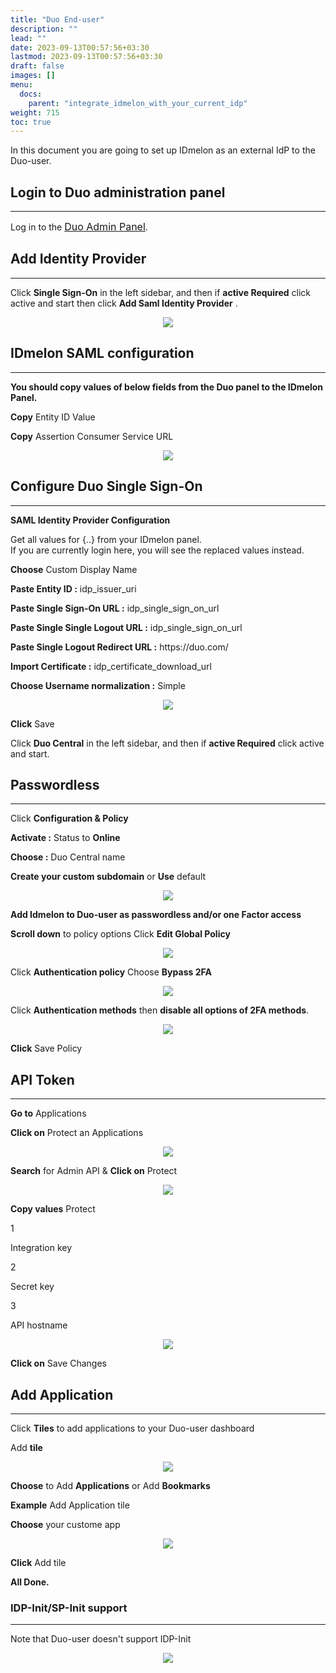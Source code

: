 ```yaml
---
title: "Duo End-user"
description: ""
lead: ""
date: 2023-09-13T00:57:56+03:30
lastmod: 2023-09-13T00:57:56+03:30
draft: false
images: []
menu:
  docs:
    parent: "integrate_idmelon_with_your_current_idp"
weight: 715
toc: true
---
```


<p>In this document you are going to set up <span class="code-back">IDmelon</span> as an external IdP to the <span class="code-back">Duo-user</span>.</p>

## Login to  Duo administration panel

<hr class="hr-line">

<div class="step-row-container">
  <div class="step-column bullet-container">
    <div class="bullet"></div>
  </div>
  <div class="card-column">
    <div class="step-text" >
      <div class="card-body">
        <p>Log in to the <a href="https://admin.duosecurity.com" style="font-size:16px;">Duo Admin Panel</a>.</p>
      </div>
    </div>
  </div>
</div>

## Add Identity Provider

<hr class="hr-line">

<div class="step-row-container">
  <div class="step-column bullet-container">
    <div class="bullet"></div>
  </div>
  <div class="card-column">
    <div class="step-text" >
      <div class="card-body">
        <p>Click <span style="font-weight:bold">Single Sign-On</span> in the left sidebar, and then if <span style="font-weight:bold">active Required</span> click active and start then click <span style="font-weight:bold">Add Saml Identity Provider</span> .</p>
      </div>
    </div>
  </div>
</div>

<div align="center">
    <img src="/images/vendor/sso/duo_user-sso.png" class="doc-img-frame">
</div>

## IDmelon SAML configuration

<hr class="hr-line">

<p><span style="font-weight:bold">You should copy values of below fields from the Duo panel to the IDmelon Panel.</span></p>

<div class="step-row-container">
  <div class="step-column bullet-container">
    <div class="bullet"></div>
  </div>
  <div class="card-column">
    <div class="step-text" >
      <div class="card-body">
        <p><span style="font-weight:bold">Copy</span> Entity ID Value</p>
      </div>
    </div>
  </div>
</div>

<div class="step-row-container">
  <div class="step-column bullet-container">
    <div class="bullet"></div>
  </div>
  <div class="card-column">
    <div class="step-text" >
      <div class="card-body">
        <p><span style="font-weight:bold">Copy</span> Assertion Consumer Service URL</p>
      </div>
    </div>
  </div>
</div>

<div align="center">
    <img src="/images/vendor/sso/duo_user-sso1.png" class="doc-img-frame">
</div>
  
## Configure Duo Single Sign-On

<hr class="hr-line">

<div class="step-row-container">
  <div class="step-column bullet-container">
    <div class="bullet"></div>
  </div>
  <div class="card-column">
    <div class="step-text" >
      <div class="card-body">
        <p><span style="font-weight:bold">SAML Identity Provider Configuration</span></p>
      </div>
    </div>
  </div>
</div>

<div class="mx-3">
<p class="note-body">Get all values for <span class="code-back">{..}</span> from your IDmelon panel.<br>
If you are currently login here, you will see the replaced values instead.</p>

<div class="step-row-container">
  <div class="step-column bullet-container">
    <div class="bullet"></div>
  </div>
  <div class="card-column">
    <div class="step-text" >
      <div class="card-body">
        <p><span style="font-weight:bold">Choose</span> Custom Display Name</p>
      </div>
    </div>
  </div>
</div>

<div class="step-row-container">
  <div class="step-column bullet-container">
    <div class="bullet"></div>
  </div>
  <div class="card-column">
    <div class="step-text" >
      <div class="card-body">
        <p><span style="font-weight:bold">Paste Entity ID :</span> idp_issuer_uri</p>
      </div>
    </div>
  </div>
</div>

<div class="step-row-container">
  <div class="step-column bullet-container">
    <div class="bullet"></div>
  </div>
  <div class="card-column">
    <div class="step-text" >
      <div class="card-body">
        <p><span style="font-weight:bold">Paste Single Sign-On URL :</span> idp_single_sign_on_url</p>
      </div>
    </div>
  </div>
</div>

<div class="step-row-container">
  <div class="step-column bullet-container">
    <div class="bullet"></div>
  </div>
  <div class="card-column">
    <div class="step-text" >
      <div class="card-body">
        <p><span style="font-weight:bold">Paste Single Single Logout URL :</span> idp_single_sign_on_url</p>
      </div>
    </div>
  </div>
</div>

<div class="step-row-container">
  <div class="step-column bullet-container">
    <div class="bullet"></div>
  </div>
  <div class="card-column">
    <div class="step-text" >
      <div class="card-body">
        <p><span style="font-weight:bold">Paste Single Logout Redirect URL :</span> https://duo.com/</p>
      </div>
    </div>
  </div>
</div>

<div class="step-row-container">
  <div class="step-column bullet-container">
    <div class="bullet"></div>
  </div>
  <div class="card-column">
    <div class="step-text" >
      <div class="card-body">
        <p><span style="font-weight:bold">Import Certificate :</span> idp_certificate_download_url</p>
      </div>
    </div>
  </div>
</div>

<div class="step-row-container">
  <div class="step-column bullet-container">
    <div class="bullet"></div>
  </div>
  <div class="card-column">
    <div class="step-text" >
      <div class="card-body">
        <p><span style="font-weight:bold">Choose Username normalization :</span> Simple</p>
      </div>
    </div>
  </div>
</div>
</div>

<div align="center">
    <img src="/images/vendor/sso/duo_user-sso2.png" class="doc-img-frame">
</div>

<div class="step-row-container">
  <div class="step-column bullet-container">
    <div class="bullet"></div>
  </div>
  <div class="card-column">
    <div class="step-text" >
      <div class="card-body">
        <p><span style="font-weight:bold">Click</span> Save</p>
      </div>
    </div>
  </div>
</div>

<div class="step-row-container">
  <div class="step-column bullet-container">
    <div class="bullet"></div>
  </div>
  <div class="card-column">
    <div class="step-text" >
      <div class="card-body">
        <p>Click <span style="font-weight:bold">Duo Central</span> in the left sidebar, and then if <span style="font-weight:bold">active Required</span> click active and start.</p>
      </div>
    </div>
  </div>
</div>

## Passwordless

<hr class="hr-line">

<div class="step-row-container">
  <div class="step-column bullet-container">
    <div class="bullet"></div>
  </div>
  <div class="card-column">
    <div class="step-text" >
      <div class="card-body">
        <p>Click <span style="font-weight:bold">Configuration & Policy</span></p>
      </div>
    </div>
  </div>
</div>

<div class="mx-3">
<div class="step-row-container">
  <div class="step-column bullet-container">
    <div class="bullet"></div>
  </div>
  <div class="card-column">
    <div class="step-text" >
      <div class="card-body">
        <p><span style="font-weight:bold">Activate :</span> Status to <span style="font-weight:bold">Online</span></p>
      </div>
    </div>
  </div>
</div>

<div class="step-row-container">
  <div class="step-column bullet-container">
    <div class="bullet"></div>
  </div>
  <div class="card-column">
    <div class="step-text" >
      <div class="card-body">
        <p><span style="font-weight:bold">Choose :</span> Duo Central name</p>
      </div>
    </div>
  </div>
</div>

<div class="step-row-container">
  <div class="step-column bullet-container">
    <div class="bullet"></div>
  </div>
  <div class="card-column">
    <div class="step-text" >
      <div class="card-body">
        <p><span style="font-weight:bold">Create your custom subdomain</span> or <span style="font-weight:bold">Use</span> default</p>
      </div>
    </div>
  </div>
</div>
</div>

<div align="center">
    <img src="/images/vendor/sso/duo_user-sso3.png" class="doc-img-frame">
</div>  

<div class="mx-3">
    <p><span style="font-weight:bold">Add Idmelon to Duo-user as passwordless and/or one Factor access</span></p>

<div class="step-row-container">
  <div class="step-column bullet-container">
    <div class="bullet"></div>
  </div>
  <div class="card-column">
    <div class="step-text" >
      <div class="card-body">
        <p><span style="font-weight:bold">Scroll down</span> to policy options Click <span style="font-weight:bold">Edit Global Policy</span></p>
      </div>
    </div>
  </div>
</div>

<div align="center">
    <img src="/images/vendor/sso/duo_user-sso4.png" class="doc-img-frame">
</div>

<div class="step-row-container">
  <div class="step-column bullet-container">
    <div class="bullet"></div>
  </div>
  <div class="card-column">
    <div class="step-text" >
      <div class="card-body">
        <p>Click <span style="font-weight:bold">Authentication policy</span> Choose <span style="font-weight:bold">Bypass 2FA</span></p>
      </div>
    </div>
  </div>
</div>

<div align="center">
    <img src="/images/vendor/sso/duo_user-sso5.png" class="doc-img-frame">
</div>  

<div class="step-row-container">
  <div class="step-column bullet-container">
    <div class="bullet"></div>
  </div>
  <div class="card-column">
    <div class="step-text" >
      <div class="card-body">
        <p>Click <span style="font-weight:bold">Authentication methods</span> then <span style="font-weight:bold">disable all options of 2FA methods</span>.</p>
      </div>
    </div>
  </div>
</div>

<div align="center">
    <img src="/images/vendor/sso/duo_user-sso6.png" class="doc-img-frame">
</div>  

<div class="step-row-container">
  <div class="step-column bullet-container">
    <div class="bullet"></div>
  </div>
  <div class="card-column">
    <div class="step-text" >
      <div class="card-body">
        <p><span style="font-weight:bold">Click</span> Save Policy</p>
      </div>
    </div>
  </div>
</div>
</div>

## API Token

<hr class="hr-line">

<div class="step-row-container">
  <div class="step-column bullet-container">
    <div class="bullet"></div>
  </div>
  <div class="card-column">
    <div class="step-text" >
      <div class="card-body">
        <p><span style="font-weight:bold">Go to</span> Applications</p>
      </div>
    </div>
  </div>
</div>

<div class="step-row-container">
  <div class="step-column bullet-container">
    <div class="bullet"></div>
  </div>
  <div class="card-column">
    <div class="step-text" >
      <div class="card-body">
        <p><span style="font-weight:bold">Click on</span> Protect an Applications</p>
      </div>
    </div>
  </div>
</div>

<div align="center">
    <img src="/images/vendor/sso/duo_admin.png" class="doc-img-frame">
</div>

<div class="step-row-container">
  <div class="step-column bullet-container">
    <div class="bullet"></div>
  </div>
  <div class="card-column">
    <div class="step-text" >
      <div class="card-body">
        <p><span style="font-weight:bold">Search</span> for Admin API & <span style="font-weight:bold">Click on</span> Protect</p>
      </div>
    </div>
  </div>
</div>

<div align="center">
    <img src="/images/vendor/sso/duo_admin1.png" class="doc-img-frame">
</div>

<div class="step-row-container">
  <div class="step-column bullet-container">
    <div class="bullet"></div>
  </div>
  <div class="card-column">
    <div class="step-text" >
      <div class="card-body">
        <p><span style="font-weight:bold">Copy values</span></span> Protect</p>
      </div>
    </div>
  </div>
</div>

<div class="mx-3">
<div class="step-row-container">
  <div class="step-column step-count-size">
    <p class="step-counter">1</p>
  </div>
  <div class="card-column">
    <div class="step-text" >
      <div class="card-body">
        <p>Integration key</p>
      </div>
    </div>
  </div>
</div>

<div class="step-row-container">
  <div class="step-column step-count-size">
    <p class="step-counter">2</p>
  </div>
  <div class="card-column">
    <div class="step-text" >
      <div class="card-body">
        <p>Secret key</p>
      </div>
    </div>
  </div>
</div>

<div class="step-row-container">
  <div class="step-column step-count-size">
    <p class="step-counter">3</p>
  </div>
  <div class="card-column">
    <div class="step-text" >
      <div class="card-body">
        <p>API hostname</p>
      </div>
    </div>
  </div>
</div>
</div>

<div align="center">
    <img src="/images/vendor/sso/duo_admin2.png" class="doc-img-frame">
</div>

<div class="step-row-container">
  <div class="step-column bullet-container">
    <div class="bullet"></div>
  </div>
  <div class="card-column">
    <div class="step-text" >
      <div class="card-body">
        <p><span style="font-weight:bold">Click on</span> Save Changes</p>
      </div>
    </div>
  </div>
</div>

## Add Application

<hr class="hr-line">

<div class="step-row-container">
  <div class="step-column bullet-container">
    <div class="bullet"></div>
  </div>
  <div class="card-column">
    <div class="step-text" >
      <div class="card-body">
        <p>Click <span style="font-weight:bold">Tiles</span> to add applications to your Duo-user dashboard</p>
      </div>
    </div>
  </div>
</div>
<div class="mx-3">
<div class="step-row-container">
  <div class="step-column bullet-container">
    <div class="bullet"></div>
  </div>
  <div class="card-column">
    <div class="step-text" >
      <div class="card-body">
        <p>Add <span style="font-weight:bold">tile</span></p>
      </div>
    </div>
  </div>
</div>
<div align="center">
    <img src="/images/vendor/sso/duo_user-sso7.png" class="doc-img-frame">
</div>

<div class="step-row-container">
  <div class="step-column bullet-container">
    <div class="bullet"></div>
  </div>
  <div class="card-column">
    <div class="step-text" >
      <div class="card-body">
        <p><span style="font-weight:bold">Choose</span> to Add <span style="font-weight:bold">Applications</span> or Add <span style="font-weight:bold">Bookmarks</span></p>
      </div>
    </div>
  </div>
</div>

<div class="step-row-container">
  <div class="step-column bullet-container">
    <div class="bullet"></div>
  </div>
  <div class="card-column">
    <div class="step-text" >
      <div class="card-body">
        <p><span style="font-weight:bold">Example</span> Add Application tile</p>
      </div>
    </div>
  </div>
</div>
<div class="mx-5">

<div class="step-row-container">
  <div class="step-column bullet-container">
    <div class="bullet"></div>
  </div>
  <div class="card-column">
    <div class="step-text" >
      <div class="card-body">
        <p><span style="font-weight:bold">Choose</span> your custome app</p>
      </div>
    </div>
  </div>
</div>
</div>

<div align="center">
    <img src="/images/vendor/sso/duo_user-sso8.png" class="doc-img-frame">
</div>  

<div class="step-row-container">
  <div class="step-column bullet-container">
    <div class="bullet"></div>
  </div>
  <div class="card-column">
    <div class="step-text" >
      <div class="card-body">
        <p><span style="font-weight:bold">Click</span> Add tile</p>
      </div>
    </div>
  </div>
</div>
</div>

<div class="step-row-container">
  <div class="step-column bullet-container">
    <div class="bullet"></div>
  </div>
  <div class="card-column">
    <div class="step-text" >
      <div class="card-body">
        <p><span style="font-weight:bold">All Done.</span></p>
      </div>
    </div>
  </div>
</div>

### IDP-Init/SP-Init support

<hr class="hr-line">

Note that Duo-user doesn't support IDP-Init

<div align="center">
    <img src="/images/vendor/sso/duo-user-idp-init.png" class="doc-img-frame">
</div>
